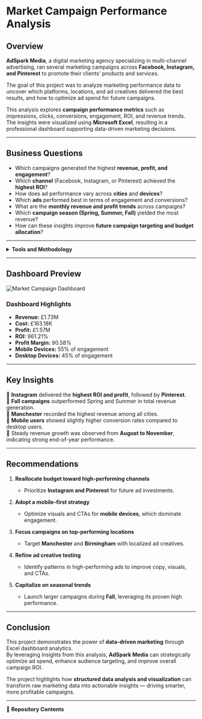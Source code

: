 # Market Campaign Performance Analysis

## Overview

**AdSpark Media**, a digital marketing agency specializing in multi-channel advertising, ran several marketing campaigns across **Facebook, Instagram, and Pinterest** to promote their clients’ products and services.

The goal of this project was to analyze marketing performance data to uncover which platforms, locations, and ad creatives delivered the best results, and how to optimize ad spend for future campaigns.

This analysis explores **campaign performance metrics** such as impressions, clicks, conversions, engagement, ROI, and revenue trends.  
The insights were visualized using **Microsoft Excel**, resulting in a professional dashboard supporting data-driven marketing decisions.

---

## Business Questions

- Which campaigns generated the highest **revenue, profit, and engagement**?  
- Which **channel** (Facebook, Instagram, or Pinterest) achieved the **highest ROI**?  
- How does ad performance vary across **cities** and **devices**?  
- Which **ads** performed best in terms of engagement and conversions?  
- What are the **monthly revenue and profit trends** across campaigns?  
- Which **campaign season (Spring, Summer, Fall)** yielded the most revenue?  
- How can these insights improve **future campaign targeting and budget allocation**?

---

<details>
<summary><b>Tools and Methodology</b></summary>

### Tools Used
- **Microsoft Excel** – Data analysis, pivot tables, and dashboard visualization  
- **Power Query** – Data cleaning and transformation  

### Methodology

**1. Data Cleaning**  
- Removed duplicates and handled missing entries.  
- Verified date formats, currencies, and categorical consistency.  

**2. Data Aggregation**  
- Grouped data by campaign, channel, city, device, and ad for key performance analysis.  

**3. Metric Calculation**  
Calculated performance metrics including:  
- CTR (Click-Through Rate)  
- CPC (Cost per Click)  
- ROI (Return on Investment)  
- Profit Margin  
- Total Revenue and Cost  

**4. Visualization**  
Designed an interactive dashboard in **Excel**, using slicers for month, campaign, and ad filters to uncover patterns and trends.

</details>

---

## Dashboard Preview

![Market Campaign Dashboard](./5cf0218e-c1aa-439d-be5b-7d7af532469c.png)

### Dashboard Highlights
-  **Revenue:** £1.73M  
-  **Cost:** £163.18K  
-  **Profit:** £1.57M  
-  **ROI:** 961.21%  
-  **Profit Margin:** 90.58%  
-  **Mobile Devices:** 55% of engagement  
-  **Desktop Devices:** 45% of engagement  

---

## Key Insights

📍 **Instagram** delivered the **highest ROI and profit**, followed by **Pinterest**.  
📍 **Fall campaigns** outperformed Spring and Summer in total revenue generation.  
📍 **Manchester** recorded the highest revenue among all cities.  
📍 **Mobile users** showed slightly higher conversion rates compared to desktop users.  
📍 Steady revenue growth was observed from **August to November**, indicating strong end-of-year performance.  

---

## Recommendations

1. **Reallocate budget toward high-performing channels**  
   - Prioritize **Instagram and Pinterest** for future ad investments.  

2. **Adopt a mobile-first strategy**  
   - Optimize visuals and CTAs for **mobile devices**, which dominate engagement.  

3. **Focus campaigns on top-performing locations**  
   - Target **Manchester** and **Birmingham** with localized ad creatives.  

4. **Refine ad creative testing**  
   - Identify patterns in high-performing ads to improve copy, visuals, and CTAs.  

5. **Capitalize on seasonal trends**  
   - Launch larger campaigns during **Fall**, leveraging its proven high performance.  

---

##  Conclusion

This project demonstrates the power of **data-driven marketing** through Excel dashboard analytics.  
By leveraging insights from this analysis, **AdSpark Media** can strategically optimize ad spend, enhance audience targeting, and improve overall campaign ROI.

The project highlights how **structured data analysis and visualization** can transform raw marketing data into actionable insights — driving smarter, more profitable campaigns.

---

📂 **Repository Contents**
